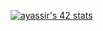 [![ayassir's 42 stats](https://badge.mediaplus.ma/black/ayassir)](https://github.com/oakoudad/badge42)
